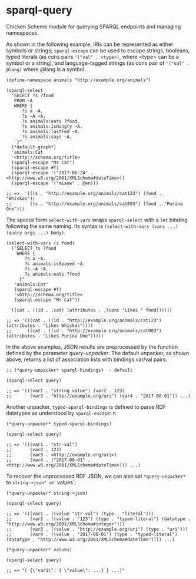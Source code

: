 # sparql-query

Chicken Scheme module for querying SPARQL endpoints and managing namespaces.

As shown in the following example, IRIs can be represented as either symbols or strings; `sparql-escape` can be used to escape strings, booleans, typed literals (as cons pairs `'("val" . <type>)`, where &lt;type&gt; can be a symbol or a string), and language-tagged strings (as cons pair of `'("val" . @lang)` where @lang is a symbol.

```
(define-namespace animals "http://example.org/animals")

(sparql-select 
  "SELECT ?s ?food
   FROM ~A
   WHERE {
      ?s a ~A.
      ?s ~A ~A.
      ?s animals:eats ?food.
      ?s animals:isHungry ~A.
      ?s animals:lastFed ~A.
      ?s animals:says ~A.
    }" 
  (*default-graph*)
  'animals:Cat 
  '<http://schema.org/title>
  (sparql-escape "Mr Cat")
  (sparql-escape #f)
  (sparql-escape '("2017-06-24" . <http://www.w3.org/2001/XMLSchema#dateTime>))
  (sparql-escape '("miaow" . @en)))

;; =>  '(((s . "http://example.org/animals/cat123") (food . "Whiskas"))
;;       ((s . "http://example.org/animals/cat003") (food . "Purina One")))
```

The special form `select-with-vars` wraps `sparql-select` with a `let` binding following the same naming. Its syntax is `(select-with-vars (vars ...) (query args ...) body)`.

```
(select-with-vars (s food)
  ("SELECT ?s ?food
    WHERE {
       ?s a ~A.
       ?s animals:isSpayed ~A.
       ?s ~A ~A.
       ?s animals:eats ?food
     }" 
   "animals:Cat"
   (sparql-escape #f)
   '<http://schema.org/title>
   (sparql-escape "Mr Cat"))

 `((cat . ((id . ,cat) (attributes . ,(conc "Likes " food))))))

;; => '(((cat . ((id . "http://example.org/animals/cat123") (attributes . "Likes Whiskas"))))
;;      ((cat . ((id . "http://example.org/animals/cat003") (attributes . "Likes Purina One")))))
```

In the above examples, JSON results are preprocessed by the function defined by the parameter *query-unpacker*. The default unpacker, as shown above, returns a list of association lists with bindings var/val pairs:

```
;; (*query-unpacker* sparql-bindings)  - default

(sparql-select query)

;; => '(((var1 . "string value") (var2 . 123)
;;       (var3 . "http://example.org/uri") (var4 . "2017-08-01")) ...)
```

Another unpacker, `typed-sparql-bindings` is defined to parse RDF datatypes as understood by `sparql-escape`:
n
```
(*query-unpacker* typed-sparql-bindings)

(sparql-select query)

;; => '(((var1 . "str-val") 
;;       (var2 . 123)
;;       (var3 . <http://example.org/uri>)
;;       (var4 . ("2017-08-01" . <http://www.w3.org/2001/XMLSchema#dateTime>))) ...)
```

To recover the unprocessed RDF JSON, we can also set `*query-unpacker*` to `string->json" or `values`:

```
(*query-unpacker* string->json)

(sparql-select query)

;; => '(((var1 . ((value "str-val") (type . "literal")))
;;       (var2 . ((value . "123") (type . "typed-literal") (datatype . "http://www.w3.org/2001/XMLSchema#integer")))
;;       (var3 . ((value . "http://example.org/uri") (type . "uri")))
;;       (var4 . ((value . "2017-08-01") (type . "typed-literal") (datatype . "http://www.w3.org/2001/XMLSchema#dateTime")))) ...)

(*query-unpacker* values)

(sparql-select query)

;; => "[ {\"var1\": { \"value\": ...} } ...]"
```
